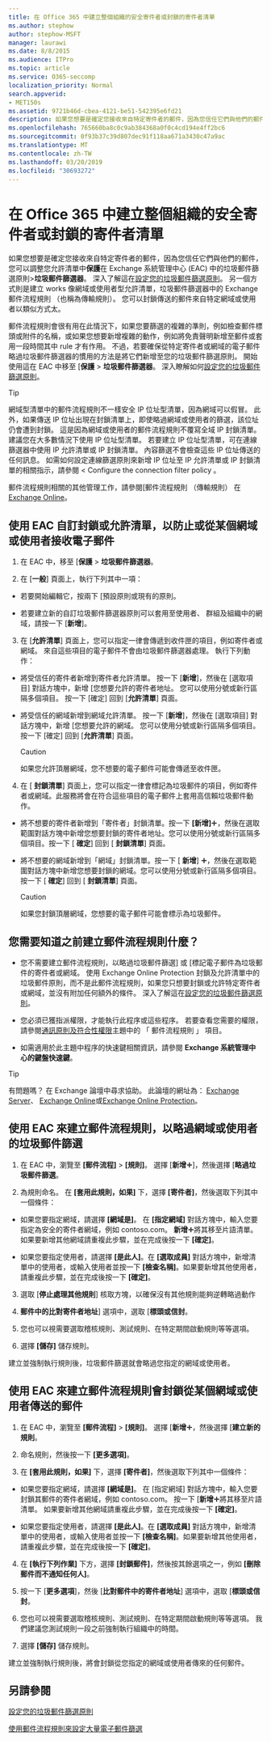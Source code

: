 ```yaml
---
title: 在 Office 365 中建立整個組織的安全寄件者或封鎖的寄件者清單
ms.author: stephow
author: stephow-MSFT
manager: laurawi
ms.date: 8/8/2015
ms.audience: ITPro
ms.topic: article
ms.service: O365-seccomp
localization_priority: Normal
search.appverid:
- MET150s
ms.assetid: 9721b46d-cbea-4121-be51-542395e6fd21
description: 如果您想要是確定您接收來自特定寄件者的郵件，因為您信任它們與他們的郵件，您可以調整您允許在 Exchange 系統管理中心中的垃圾郵件篩選原則中的清單。
ms.openlocfilehash: 765660ba8c0c9ab384368a0f0c4cd194e4ff2bc6
ms.sourcegitcommit: 0f93b37c39d807dec91f118aa671a3430c47a9ac
ms.translationtype: MT
ms.contentlocale: zh-TW
ms.lasthandoff: 03/20/2019
ms.locfileid: "30693272"
---
```

# <a name="create-organization-wide-safe-sender-or-blocked-sender-lists-in-office-365"></a>在 Office 365 中建立整個組織的安全寄件者或封鎖的寄件者清單
  
如果您想要是確定您接收來自特定寄件者的郵件，因為您信任它們與他們的郵件，您可以調整您允許清單中**保護**在 Exchange 系統管理中心 (EAC) 中的垃圾郵件篩選原則\>**垃圾郵件篩選器**。 深入了解這在[設定您的垃圾郵件篩選原則](configure-your-spam-filter-policies.md)。 另一個方式則是建立 works 像網域或使用者型允許清單，垃圾郵件篩選器中的 Exchange 郵件流程規則 （也稱為傳輸規則）。 您可以封鎖傳送的郵件來自特定網域或使用者以類似方式太。
  
郵件流程規則會很有用在此情況下，如果您要篩選的複雜的準則，例如檢查郵件標頭或附件的名稱，或如果您想要新增複雜的動作，例如將免責聲明新增至郵件或套用一段時間其中 rule 才有作用。 不過，若要確保從特定寄件者或網域的電子郵件略過垃圾郵件篩選器的慣用的方法是將它們新增至您的垃圾郵件篩選原則。 開始使用這在 EAC 中移至 [**保護** \> **垃圾郵件篩選器**。 深入瞭解如何[設定您的垃圾郵件篩選原則](configure-your-spam-filter-policies.md)。
  
> [!TIP]
> 網域型清單中的郵件流程規則不一樣安全 IP 位址型清單，因為網域可以假冒。 此外，如果傳送 IP 位址出現在封鎖清單上，即使略過網域或使用者的篩選，該位址仍會遭到封鎖。 這是因為網域或使用者的郵件流程規則不覆寫全域 IP 封鎖清單。 建議您在大多數情況下使用 IP 位址型清單。 若要建立 IP 位址型清單，可在連線篩選器中使用 IP 允許清單或 IP 封鎖清單。 內容篩選不會檢查這些 IP 位址傳送的任何訊息。 如需如何設定連線篩選原則來新增 IP 位址至 IP 允許清單或 IP 封鎖清單的相關指示，請參閱 < <b0>Configure the connection filter policy </b0>。 
  
郵件流程規則相關的其他管理工作，請參閱[郵件流程規則 （傳輸規則） 在 [Exchange Online](http://technet.microsoft.com/library/743bd525-0ca2-426d-b76c-b4a052bc8886.aspx)。
  
## <a name="use-the-eac-to-customize-a-block-or-allow-list-to-prevent-or-receive-email-from-a-domain-or-user"></a>使用 EAC 自訂封鎖或允許清單，以防止或從某個網域或使用者接收電子郵件

1. 在 EAC 中，移至 [**保護** \> **垃圾郵件篩選器**。 
    
2. 在 [**一般**] 頁面上，執行下列其中一項： 
    
  - 若要開始編輯它，按兩下 [預設原則或現有的原則。
    
  - 若要建立新的自訂垃圾郵件篩選器原則可以套用至使用者、 群組及組織中的網域，請按一下 [**新增**]。 
    
3. 在 [**允許清單**] 頁面上，您可以指定一律會傳遞到收件匣的項目，例如寄件者或網域。 來自這些項目的電子郵件不會由垃圾郵件篩選器處理。 執行下列動作： 
    
  - 將受信任的寄件者新增到寄件者允許清單。 按一下 [**新增**]，然後在 [選取項目] 對話方塊中，新增 [您想要允許的寄件者地址。 您可以使用分號或新行區隔多個項目。 按一下 [確定] 回到 [**允許清單**] 頁面。 
    
  - 將受信任的網域新增到網域允許清單。 按一下 [**新增**]，然後在 [選取項目] 對話方塊中，新增 [您想要允許的網域。 您可以使用分號或新行區隔多個項目。 按一下 [確定] 回到 [**允許清單**] 頁面。 
    
    > [!CAUTION]
    > 如果您允許頂層網域，您不想要的電子郵件可能會傳遞至收件匣。 
  
4. 在 [ **封鎖清單**] 頁面上，您可以指定一律會標記為垃圾郵件的項目，例如寄件者或網域。此服務將會在符合這些項目的電子郵件上套用高信賴垃圾郵件動作。 
    
  - 將不想要的寄件者新增到「寄件者」封鎖清單。按一下 **[新增]**![加入圖示](media/ITPro-EAC-AddIcon.gif)，然後在選取範圍對話方塊中新增您想要封鎖的寄件者地址。您可以使用分號或新行區隔多個項目。按一下 [ **確定**] 回到 [ **封鎖清單**] 頁面。 
    
  - 將不想要的網域新增到「網域」封鎖清單。按一下 [ **新增**] ![加入圖示](media/ITPro-EAC-AddIcon.gif)，然後在選取範圍對話方塊中新增您想要封鎖的網域。您可以使用分號或新行區隔多個項目。按一下 [ **確定**] 回到 [ **封鎖清單**] 頁面。 
    
    > [!CAUTION]
    > 如果您封鎖頂層網域，您想要的電子郵件可能會標示為垃圾郵件。 
  
## <a name="what-do-you-need-to-know-before-you-begin-creating-a-mail-flow-rule"></a>您需要知道之前建立郵件流程規則什麼？
    
- 您不需要建立郵件流程規則，以略過垃圾郵件篩選] 或 [標記電子郵件為垃圾郵件的寄件者或網域。 使用 Exchange Online Protection 封鎖及允許清單中的垃圾郵件原則，而不是此郵件流程規則，如果您只想要封鎖或允許特定寄件者或網域，並沒有附加任何額外的條件。 深入了解這在[設定您的垃圾郵件篩選原則](configure-your-spam-filter-policies.md)。
    
- 您必須已獲指派權限，才能執行此程序或這些程序。 若要查看您需要的權限，請參閱[通訊原則及符合性權限](http://technet.microsoft.com/library/ec4d3b9f-b85a-4cb9-95f5-6fc149c3899b.aspx)主題中的 「 郵件流程規則 」 項目。 
    
- 如需適用於此主題中程序的快速鍵相關資訊，請參閱 **Exchange 系統管理中心的鍵盤快速鍵**。
    
> [!TIP]
> 有問題嗎？ 在 Exchange 論壇中尋求協助。 此論壇的網址為： [Exchange Server](https://go.microsoft.com/fwlink/p/?linkId=60612)、 [Exchange Online](https://go.microsoft.com/fwlink/p/?linkId=267542)或[Exchange Online Protection](https://go.microsoft.com/fwlink/p/?linkId=285351)。 
  
## <a name="use-the-eac-to-create-a-mail-flow-rule-to-bypass-spam-filtering-for-a-domain-or-user"></a>使用 EAC 來建立郵件流程規則，以略過網域或使用者的垃圾郵件篩選

1. 在 EAC 中，瀏覽至 **[郵件流程]** \> **[規則]**。 選擇 [**新增**![加入圖示](media/ITPro-EAC-AddIcon.gif)]，然後選擇 [**略過垃圾郵件篩選**。
    
2. 為規則命名。 在 **[套用此規則，如果]** 下，選擇 **[寄件者]**，然後選取下列其中一個條件： 
    
  - 如果您要指定網域，請選擇 **[網域是]**。 在 **[指定網域]** 對話方塊中，輸入您要指定為安全的寄件者網域，例如 contoso.com。 **新增**![加入圖示](media/ITPro-EAC-AddIcon.gif)將其移至片語清單。 如果要新增其他網域請重複此步驟，並在完成後按一下 **[確定]**。 
    
  - 如果您要指定使用者，請選擇 **[是此人]**。在 **[選取成員]** 對話方塊中，新增清單中的使用者，或輸入使用者並按一下 **[檢查名稱]**。如果要新增其他使用者，請重複此步驟，並在完成後按一下 **[確定]**。 
    
3. 選取 [**停止處理其他規則**] 核取方塊，以確保沒有其他規則能夠逆轉略過動作 
    
4. **郵件中的比對寄件者地址**] 選項中，選取 [**標頭或信封**。
    
5. 您也可以視需要選取稽核規則、測試規則、在特定期間啟動規則等等選項。
    
6. 選擇 **[儲存]** 儲存規則。 
    
建立並強制執行規則後，垃圾郵件篩選就會略過您指定的網域或使用者。
  
## <a name="use-the-eac-to-create-a-mail-flow-rule-that-blocks-messages-sent-from-a-domain-or-user"></a>使用 EAC 來建立郵件流程規則會封鎖從某個網域或使用者傳送的郵件

1. 在 EAC 中，瀏覽至 **[郵件流程]** \> **[規則]**。 選擇 [**新增**![加入圖示](media/ITPro-EAC-AddIcon.gif)，然後選擇 [**建立新的規則**。
    
2. 命名規則，然後按一下 **[更多選項]**。 
    
3. 在 **[套用此規則，如果]** 下，選擇 **[寄件者]**，然後選取下列其中一個條件： 
    
  - 如果您要指定網域，請選擇 **[網域是]**。 在 [指定網域] 對話方塊中，輸入您要封鎖其郵件的寄件者網域，例如 contoso.com。 按一下 [**新增**![加入圖示](media/ITPro-EAC-AddIcon.gif)將其移至片語清單。 如果要新增其他網域請重複此步驟，並在完成後按一下 **[確定]**。 
    
  - 如果您要指定使用者，請選擇 **[是此人]**。在 **[選取成員]** 對話方塊中，新增清單中的使用者，或輸入使用者並按一下 **[檢查名稱]**。如果要新增其他使用者，請重複此步驟，並在完成後按一下 **[確定]**。 
    
4. 在 **[執行下列作業]** 下方，選擇 **[封鎖郵件]**，然後按其餘選項之一，例如 **[刪除郵件而不通知任何人]**。
    
5. 按一下 [**更多選項**]，然後 [**比對郵件中的寄件者地址**] 選項中，選取 [**標頭或信封**。
    
6. 您也可以視需要選取稽核規則、測試規則、在特定期間啟動規則等等選項。 我們建議您測試規則一段之前強制執行組織中的時間。
    
7. 選擇 **[儲存]** 儲存規則。 
    
建立並強制執行規則後，將會封鎖從您指定的網域或使用者傳來的任何郵件。
  
## <a name="see-also"></a>另請參閱

[設定您的垃圾郵件篩選原則](configure-your-spam-filter-policies.md)
  
[使用郵件流程規則來設定大量電子郵件篩選](use-transport-rules-to-configure-bulk-email-filtering.md)

